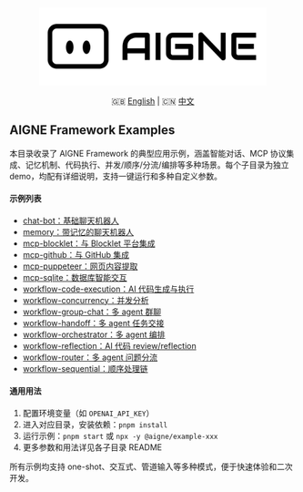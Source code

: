<p align="center">
  <img src="../logo.svg" alt="AIGNE Logo" width="400"/>
</p>

<p align="center">
  🇬🇧 <a href="./README.md">English</a> | 🇨🇳 <a href="./README.zh.md">中文</a>
</p>

## AIGNE Framework Examples

本目录收录了 AIGNE Framework 的典型应用示例，涵盖智能对话、MCP 协议集成、记忆机制、代码执行、并发/顺序/分流/编排等多种场景。每个子目录为独立 demo，均配有详细说明，支持一键运行和多种自定义参数。

#### 示例列表

- [chat-bot：基础聊天机器人](./chat-bot/README.md)
- [memory：带记忆的聊天机器人](./memory/README.md)
- [mcp-blocklet：与 Blocklet 平台集成](./mcp-blocklet/README.md)
- [mcp-github：与 GitHub 集成](./mcp-github/README.md)
- [mcp-puppeteer：网页内容提取](./mcp-puppeteer/README.md)
- [mcp-sqlite：数据库智能交互](./mcp-sqlite/README.md)
- [workflow-code-execution：AI 代码生成与执行](./workflow-code-execution/README.md)
- [workflow-concurrency：并发分析](./workflow-concurrency/README.md)
- [workflow-group-chat：多 agent 群聊](./workflow-group-chat/README.md)
- [workflow-handoff：多 agent 任务交接](./workflow-handoff/README.md)
- [workflow-orchestrator：多 agent 编排](./workflow-orchestrator/README.md)
- [workflow-reflection：AI 代码 review/reflection](./workflow-reflection/README.md)
- [workflow-router：多 agent 问题分流](./workflow-router/README.md)
- [workflow-sequential：顺序处理链](./workflow-sequential/README.md)

#### 通用用法

1. 配置环境变量（如 `OPENAI_API_KEY`）
2. 进入对应目录，安装依赖：`pnpm install`
3. 运行示例：`pnpm start` 或 `npx -y @aigne/example-xxx`
4. 更多参数和用法详见各子目录 README

所有示例均支持 one-shot、交互式、管道输入等多种模式，便于快速体验和二次开发。